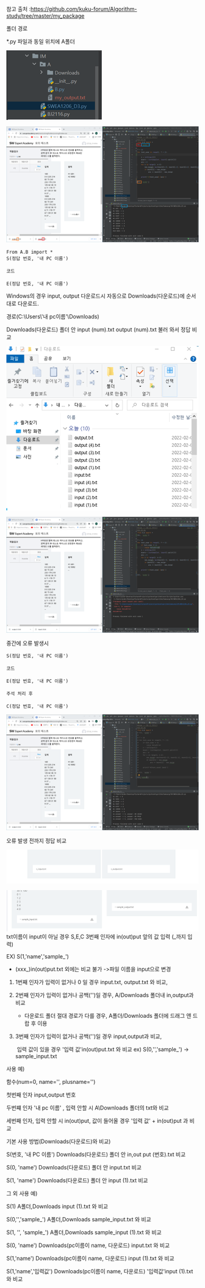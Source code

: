 참고 출처 :https://github.com/kuku-forum/Algorithm-study/tree/master/my_package



폴더 경로

*.py 파일과 동일 위치에 A폴더

![경로](README.assets/PATH_IMG.png)



![이미지1](README.assets/IMG_1.PNG)

```
From A.B import *
S(정답 번호, '내 PC 이름')

코드

E(정답 번호, '내 PC 이름')
```

Windows의 경우 input, output 다운로드시 자동으로 Downloads(다운로드)에 순서대로 다운로드.

경로(C:\Users\\'내 pc이름'\Downloads\)

Downloads(다운로드) 폴더 안 input (num).txt output (num).txt 불러 와서 정답 비교

![이미지5](README.assets/IMG_5.png)





![이미지2](README.assets/IMG_2.PNG)

중간에 오류 발생시

```
S(정답 번호, '내 PC 이름')

코드

E(정답 번호, '내 PC 이름')

주석 처리 후

C(정답 번호, '내 PC 이름')
```

![이미지3](README.assets/IMG_3.PNG)

오류 발생 전까지 정답 비교

![이미지6](README.assets/IMG_6.png)

![이미지4](README.assets/IMG_4.PNG)txt이름이 input이 아닐 경우 S,E,C 3번째 인자에 in(out)put 앞의 값 입력 (_까지 입력)

EX) S(1,'name','sample_')



- (xxx_)in(out)put.txt 외에는 비교 불가 ->파일 이름을 input으로 변경



1. 1번째 인자가 입력이 없거나 0 일 경우 input.txt, output.txt 와 비교, 

2. 2번째 인자가 입력이 없거나 공백('')일 경우, A/Downloads 폴더내 in,output과 비교
   
   - 다운로드 폴더 절대 경로가 다를 경우, A폴더/Downloads 폴더에 드래그 앤 드랍 후 이용
   
3. 3번째 인자가 입력이 없거나 공백('')일 경우 input,output과 비교,

   ​						 입력 값이 있을 경우   '입력 값'in(out)put.txt 와 비교 ex) S(0,'','sample_') -> sample_input.txt

 

사용 예)

함수(num=0, name='', plusname='') 

첫번째 인자 input,output 번호

두번쨰 인자 '내 pc 이름' , 입력 안할 시 A\\Downloads 폴더의 txt와 비교

세번째 인자, 입력 안할 시 in(out)put, 값이 들어올 경우 '입력 값' + in(out)put 과 비교



기본 사용 방법(Downloads(다운로드)와 비교)

S(번호, '내 PC 이름') Downloads(다운로드) 폴더 안 in,out put (번호).txt 비교

S(0, 'name') Downloads(다운로드) 폴더 안 input.txt 비교

S(1, 'name') Downloads(다운로드) 폴더 안 input (1).txt 비교



그 외 사용 예)

S(1) A폴더,Downloads input (1).txt 와 비교 

S(0,'','sample_') A폴더,Downloads sample_input.txt 와 비교 

S(1, '', 'sample_')   A폴더,Downloads sample_input (1).txt 와 비교

S(0, 'name') Downloads(pc이름이 name, 다운로드)  input.txt 와 비교

S(1,'name') Downloads(pc이름이 name, 다운로드)  input (1).txt 와 비교

 S(1,'name','입력값') Downloads(pc이름이 name, 다운로드)  '입력값'input (1).txt 와 비교



